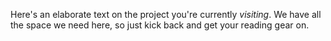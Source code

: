 Here's an elaborate text on the project you're currently *visiting*. We have all the space we need here, so just kick back and get your reading gear on.